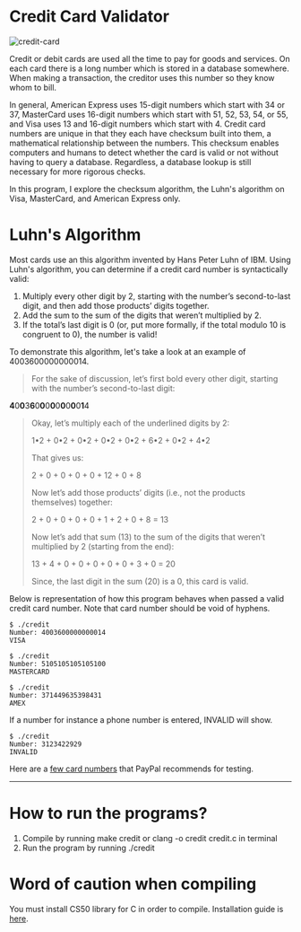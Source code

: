 # Credit Card Validator

![credit-card](../img/../credit-card/img/cc.jpeg)

Credit or debit cards are used all the time to pay for goods and services. On each card there is a long number which is stored in a database somewhere. When making a transaction, the creditor uses this number so they know whom to bill. 

In general, American Express uses 15-digit numbers which start with 34 or 37, MasterCard uses 16-digit numbers which start with 51, 52, 53, 54, or 55, and Visa uses 13 and 16-digit numbers which start with 4. Credit card numbers are unique in that they each have checksum built into them, a mathematical relationship between the numbers. This checksum enables computers and humans to detect whether the card is valid or not without having to query a database. Regardless, a database lookup is still necessary for more rigorous checks. 

In this program, I explore the checksum algorithm, the Luhn's algorithm on Visa, MasterCard, and American Express only. 

# Luhn's Algorithm

Most cards use an this algorithm invented by Hans Peter Luhn of IBM. Using Luhn's algorithm, you can determine if a credit card number is syntactically valid: 
  
  1. Multiply every other digit by 2, starting with the number’s second-to-last digit, and then add those products’ digits together.
  2. Add the sum to the sum of the digits that weren’t multiplied by 2.
  3. If the total’s last digit is 0 (or, put more formally, if the total modulo 10 is congruent to 0), the number is valid!

To demonstrate this algorithm, let's take a look at an example of 4003600000000014.

  >For the sake of discussion, let’s first bold every other digit, starting with the number’s second-to-last digit:
  >
  **4**0**0**3**6**0**0**0**0**0**0**0**0**0**1**4
  >
  > Okay, let’s multiply each of the underlined digits by 2:
  >
  > 1•2 + 0•2 + 0•2 + 0•2 + 0•2 + 6•2 + 0•2 + 4•2
  >
  > That gives us:
  >
  > 2 + 0 + 0 + 0 + 0 + 12 + 0 + 8
  >
  > Now let’s add those products’ digits (i.e., not the products themselves) together:
  >
  > 2 + 0 + 0 + 0 + 0 + 1 + 2 + 0 + 8 = 13
  >
  >Now let’s add that sum (13) to the sum of the digits that weren’t multiplied by 2 (starting from the end):
  >
  >13 + 4 + 0 + 0 + 0 + 0 + 0 + 3 + 0 = 20
  >
  > Since, the last digit in the sum (20) is a 0, this card is valid. 


Below is representation of how this program behaves when passed a valid credit card number. Note that card number should be void of hyphens. 

```
$ ./credit
Number: 4003600000000014
VISA
```

```
$ ./credit
Number: 5105105105105100
MASTERCARD
```

```
$ ./credit
Number: 371449635398431
AMEX
```

If a number for instance a phone number is entered, INVALID will show. 

```
$ ./credit
Number: 3123422929
INVALID
```

Here are a [few card numbers](https://developer.paypal.com/docs/payflow/payflow-pro/payflow-pro-testing/#credit-card-numbers-for-testing) that PayPal recommends for testing.

***

# How to run the programs?

1. Compile by running make credit or clang -o credit credit.c in terminal
2. Run the program by running ./credit


# Word of caution when compiling

You must install CS50 library for C in order to compile. Installation guide is [here](https://cs50.readthedocs.io/library/c/). 
